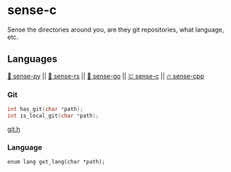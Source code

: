 # sense-c
Sense the directories around you, are they git repositories, what language, etc.

## Languages
[ :snake: sense-py](https://github.com/JakeRoggenbuck/sense-py) || [:crab: sense-rs](https://github.com/JakeRoggenbuck/sense-rs) || 
[:hamster: sense-go](https://github.com/JakeRoggenbuck/sense-go) || [🇨 sense-c](https://github.com/JakeRoggenbuck/sense-c) || [🔥 sense-cpp](https://github.com/JakeRoggenbuck/sense-cpp)

### Git

```c
int has_git(char *path);
int is_local_git(char *path);
```

[git.h](https://github.com/JakeRoggenbuck/sense-c/blob/main/src/git.h)

### Language
```
enum lang get_lang(char *path);

```
